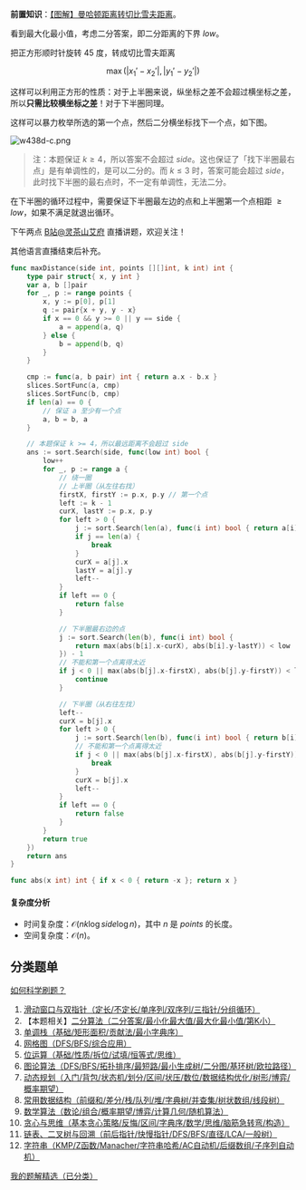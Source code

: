 **前置知识**：[【图解】曼哈顿距离转切比雪夫距离](https://leetcode.cn/problems/minimize-manhattan-distances/solutions/2716755/tu-jie-man-ha-dun-ju-chi-heng-deng-shi-b-op84/)。

看到最大化最小值，考虑二分答案，即二分距离的下界 $\textit{low}$。

把正方形顺时针旋转 $45$ 度，转成切比雪夫距离

$$
\max(|x_1'-x_2'|,|y_1'-y_2'|)
$$

这样可以利用正方形的性质：对于上半圈来说，纵坐标之差不会超过横坐标之差，所以**只需比较横坐标之差**！对于下半圈同理。

这样可以暴力枚举所选的第一个点，然后二分横坐标找下一个点，如下图。

![w438d-c.png](https://pic.leetcode.cn/1740283369-FGocTC-w438d-c.png)

> 注：本题保证 $k\ge 4$，所以答案不会超过 $\textit{side}$。这也保证了「找下半圈最右点」是有单调性的，是可以二分的。而 $k\le 3$ 时，答案可能会超过 $\textit{side}$，此时找下半圈的最右点时，不一定有单调性，无法二分。

在下半圈的循环过程中，需要保证下半圈最左边的点和上半圈第一个点相距 $\ge \textit{low}$，如果不满足就退出循环。

下午两点 [B站@灵茶山艾府](https://space.bilibili.com/206214) 直播讲题，欢迎关注！

其他语言直播结束后补充。

```go [sol-Go]
func maxDistance(side int, points [][]int, k int) int {
	type pair struct{ x, y int }
	var a, b []pair
	for _, p := range points {
		x, y := p[0], p[1]
		q := pair{x + y, y - x}
		if x == 0 && y >= 0 || y == side {
			a = append(a, q)
		} else {
			b = append(b, q)
		}
	}

	cmp := func(a, b pair) int { return a.x - b.x }
	slices.SortFunc(a, cmp)
	slices.SortFunc(b, cmp)
	if len(a) == 0 {
		// 保证 a 至少有一个点
		a, b = b, a
	}

	// 本题保证 k >= 4，所以最远距离不会超过 side
	ans := sort.Search(side, func(low int) bool {
		low++
		for _, p := range a {
			// 绕一圈
			// 上半圈（从左往右找）
			firstX, firstY := p.x, p.y // 第一个点
			left := k - 1
			curX, lastY := p.x, p.y
			for left > 0 {
				j := sort.Search(len(a), func(i int) bool { return a[i].x >= curX+low })
				if j == len(a) {
					break
				}
				curX = a[j].x
				lastY = a[j].y
				left--
			}
			if left == 0 {
				return false
			}

			// 下半圈最右边的点
			j := sort.Search(len(b), func(i int) bool {
				return max(abs(b[i].x-curX), abs(b[i].y-lastY)) < low
			}) - 1
			// 不能和第一个点离得太近
			if j < 0 || max(abs(b[j].x-firstX), abs(b[j].y-firstY)) < low {
				continue
			}

			// 下半圈（从右往左找）
			left--
			curX = b[j].x
			for left > 0 {
				j := sort.Search(len(b), func(i int) bool { return b[i].x > curX-low }) - 1
				// 不能和第一个点离得太近
				if j < 0 || max(abs(b[j].x-firstX), abs(b[j].y-firstY)) < low {
					break
				}
				curX = b[j].x
				left--
			}
			if left == 0 {
				return false
			}
		}
		return true
	})
	return ans
}

func abs(x int) int { if x < 0 { return -x }; return x }
```

#### 复杂度分析

- 时间复杂度：$\mathcal{O}(nk \log \textit{side}\log n)$，其中 $n$ 是 $\textit{points}$ 的长度。
- 空间复杂度：$\mathcal{O}(n)$。

## 分类题单

[如何科学刷题？](https://leetcode.cn/circle/discuss/RvFUtj/)

1. [滑动窗口与双指针（定长/不定长/单序列/双序列/三指针/分组循环）](https://leetcode.cn/circle/discuss/0viNMK/)
2. 【本题相关】[二分算法（二分答案/最小化最大值/最大化最小值/第K小）](https://leetcode.cn/circle/discuss/SqopEo/)
3. [单调栈（基础/矩形面积/贡献法/最小字典序）](https://leetcode.cn/circle/discuss/9oZFK9/)
4. [网格图（DFS/BFS/综合应用）](https://leetcode.cn/circle/discuss/YiXPXW/)
5. [位运算（基础/性质/拆位/试填/恒等式/思维）](https://leetcode.cn/circle/discuss/dHn9Vk/)
6. [图论算法（DFS/BFS/拓扑排序/最短路/最小生成树/二分图/基环树/欧拉路径）](https://leetcode.cn/circle/discuss/01LUak/)
7. [动态规划（入门/背包/状态机/划分/区间/状压/数位/数据结构优化/树形/博弈/概率期望）](https://leetcode.cn/circle/discuss/tXLS3i/)
8. [常用数据结构（前缀和/差分/栈/队列/堆/字典树/并查集/树状数组/线段树）](https://leetcode.cn/circle/discuss/mOr1u6/)
9. [数学算法（数论/组合/概率期望/博弈/计算几何/随机算法）](https://leetcode.cn/circle/discuss/IYT3ss/)
10. [贪心与思维（基本贪心策略/反悔/区间/字典序/数学/思维/脑筋急转弯/构造）](https://leetcode.cn/circle/discuss/g6KTKL/)
11. [链表、二叉树与回溯（前后指针/快慢指针/DFS/BFS/直径/LCA/一般树）](https://leetcode.cn/circle/discuss/K0n2gO/)
12. [字符串（KMP/Z函数/Manacher/字符串哈希/AC自动机/后缀数组/子序列自动机）](https://leetcode.cn/circle/discuss/SJFwQI/)

[我的题解精选（已分类）](https://github.com/EndlessCheng/codeforces-go/blob/master/leetcode/SOLUTIONS.md)
